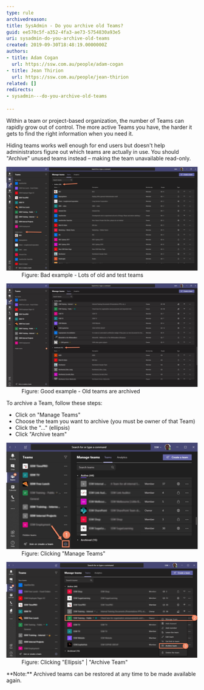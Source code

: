 ```yaml
---
type: rule
archivedreason: 
title: SysAdmin - Do you archive old Teams?
guid: ee570c5f-a352-4fa3-ae73-5754830a93e5
uri: sysadmin-do-you-archive-old-teams
created: 2019-09-30T18:48:19.0000000Z
authors:
- title: Adam Cogan
  url: https://ssw.com.au/people/adam-cogan
- title: Jean Thirion
  url: https://ssw.com.au/people/jean-thirion
related: []
redirects:
- sysadmin---do-you-archive-old-teams

---
```


Within a team or project-based organization, the number of Teams can rapidly grow out of control. The more active Teams you have, the harder it gets to find the right information when you need it.

<!--endintro-->

Hiding teams works well enough for end users but doesn't help administrators figure out which teams are actually in use. You should "Archive" unused teams instead – making the team unavailable read-only.
<dl class="badImage"><dt><img src="old-teams-bad.png" alt="old-teams-bad.png" style="width:750px;"></dt><dd>Figure: Bad example - Lots of old and test teams</dd></dl><dl class="goodImage"><dt><img src="old-teams-good.jpg" alt="old-teams-good.jpg" style="width:750px;"></dt><dd>Figure: Good example - Old teams are archived</dd></dl>
To archive a Team, follow these steps:



* Click on "Manage Teams"
* Choose the team you want to archive (you must be owner of that Team)
* Click the "..." (ellipsis)
* Click "Archive team"

<dl class="image"><dt><img src="old-teams-how1.jpg" alt="old-teams-how1.jpg" style="width:750px;"></dt><dd>Figure: Clicking "Manage Teams"</dd></dl><dl class="image"><dt><img src="old-teams-how2.png" alt="old-teams-how2.png" style="width:750px;"></dt><dd>Figure: Clicking "Ellipsis" | "Archive Team"</dd></dl>
**Note:** Archived teams can be restored at any time to be made available again.
